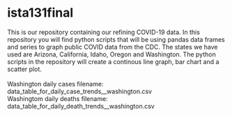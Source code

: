 # ista131final
This is our repository containing our refining COVID-19 data. 
In this repository you will find python scripts that will be using pandas data frames and series to graph public COVID data from the CDC. The states we have used are Arizona, California, Idaho, Oregon and Washington. The python scripts in the repository will create a continous line graph, bar chart and a scatter plot. <br /> <br />
Washington daily cases filename: data_table_for_daily_case_trends__washington.csv <br />
Washingtom daily deaths filename: data_table_for_daily_death_trends__washington.csv <br />
